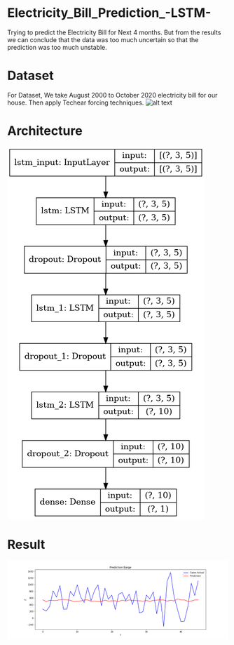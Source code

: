 # Electricity_Bill_Prediction_-LSTM-
Trying to predict the Electricity Bill for Next 4 months. But from the results we can conclude that the data was too much uncertain so that the prediction was too much unstable.
# Dataset 
For Dataset, We take August 2000 to October 2020 electricity bill for our house. Then apply Techear forcing techniques.
![alt text](bill.png)
# Architecture
![alt text](model_plot.png)
# Result 
![alt text](1.png)
